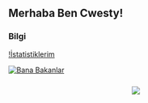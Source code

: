 <h2>Merhaba Ben Cwesty!</h2>

### Bilgi

[!İstatistiklerim](https://github-readme-stats.vercel.app/api?username=AlprSlcks&show_icons=true&theme=radical)

[![Bana Bakanlar](https://komarev.com/ghpvc/?username=AlprSlcks)](https://github.com/AlprSlcks)

<center><a target="_blank" href="https://www.buymeacoffee.com/chewy"><img class="coffe" style="transition: 0.5s; margin: 10px 0 10px 0;" src="https://vslapi.cf/assets/cofee.png"/></a>

